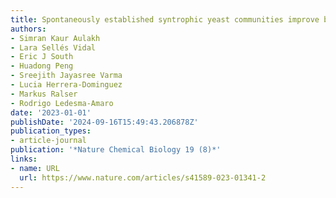 ```yaml
---
title: Spontaneously established syntrophic yeast communities improve bioproduction
authors:
- Simran Kaur Aulakh
- Lara Sellés Vidal
- Eric J South
- Huadong Peng
- Sreejith Jayasree Varma
- Lucia Herrera-Dominguez
- Markus Ralser
- Rodrigo Ledesma-Amaro
date: '2023-01-01'
publishDate: '2024-09-16T15:49:43.206878Z'
publication_types:
- article-journal
publication: '*Nature Chemical Biology 19 (8)*'
links:
- name: URL
  url: https://www.nature.com/articles/s41589-023-01341-2
---
```

